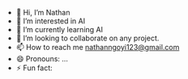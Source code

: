 - 👋 Hi, I’m Nathan
- 👀 I’m interested in AI
- 🌱 I’m currently learning AI
- 💞️ I’m looking to collaborate on any project.
- 📫 How to reach me nathanngoyi123@gmail.com
- 😄 Pronouns: ...
- ⚡ Fun fact: 

<!---
nathan22116175/nathan22116175 is a ✨ special ✨ repository because its `README.md` (this file) appears on your GitHub profile.
You can click the Preview link to take a look at your changes.
--->
